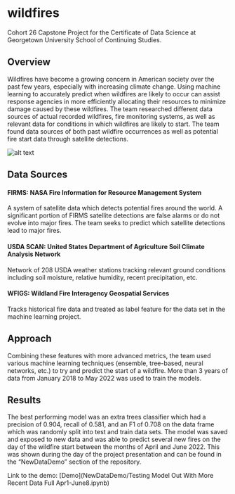 # wildfires
Cohort 26 Capstone Project for the Certificate of Data Science at Georgetown University School of Continuing Studies.

## Overview

Wildfires have become a growing concern in American society over the past few years, especially with increasing climate change. Using machine learning to accurately predict when wildfires are likely to occur can assist response agencies in more efficiently allocating their resources to minimize damage caused by these wildfires. The team researched different data sources of actual recorded wildfires, fire monitoring systems, as well as relevant data for conditions in which wildfires are likely to start.
The team found data sources of both past wildfire occurrences as well as potential fire start data through satellite detections. 

![alt text](https://github.com/georgetown-analytics/wildfires/blob/main/figures/ProjectPipeline.PNG)

## Data Sources 

#### FIRMS: NASA Fire Information for Resource Management System 
A system of satellite data which detects potential fires around the world. A significant portion of FIRMS satellite detections are false alarms or do not evolve into major fires. The team seeks to predict which satellite detections lead to major fires.

#### USDA SCAN: United States Department of Agriculture Soil Climate Analysis Network
Network of 208 USDA weather stations tracking relevant ground conditions including soil moisture, relative humidity, recent precipitation, etc.

#### WFIGS: Wildland Fire Interagency Geospatial Services 
Tracks historical fire data and treated as label feature for the data set in the machine learning project.

## Approach
Combining these features with more advanced metrics, the team used various machine learning techniques (ensemble, tree-based, neural networks, etc.) to try and predict the start of a wildfire. More than 3 years of data from January 2018 to May 2022 was used to train the models.

## Results
The best performing model was an extra trees classifier which had a precision of 0.904, recall of 0.581, and an F1 of 0.708 on the data frame which was randomly split into test and train data sets. The model was saved and exposed to new data and was able to predict several new fires on the day of the wildfire start between the months of April and June 2022. This was shown during the day of the project presentation and can be found in the “NewDataDemo” section of the repository.

Link to the demo:
[Demo](NewDataDemo/Testing Model Out With More Recent Data Full Apr1-June8.ipynb)
